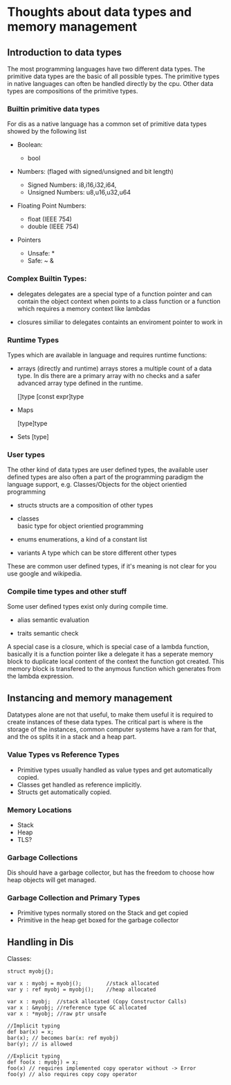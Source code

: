 # Thoughts about data types and memory management

## Introduction to data types

The most programming languages have two different data types. The primitive data types are the basic of all possible types. The primitive types in native languages can often be handled directly by the cpu. Other data types are compositions of the primitive types.

### Builtin primitive data types

For dis as a native language has a common set of primitive data types showed by the following list

* Boolean: 
	- bool
	
* Numbers: (flaged with signed/unsigned and bit length)
	- Signed Numbers: 	i8,i16,i32,i64, 
	- Unsigned Numbers:	u8,u16,u32,u64

* Floating Point Numbers:
	- float  (IEEE 754)
	- double (IEEE 754)
	
* Pointers
	- Unsafe: *
	- Safe: ~ &
	
### Complex Builtin Types:

* delegates
  delegates are a special type of a function pointer and can contain the object context when points to a class function or a function which requires a memory context like lambdas

* closures
  similiar to delegates containts an enviroment pointer to work in
	
### Runtime Types

Types which are available in language and requires runtime functions:

* arrays (directly and runtime)
  arrays stores a multiple count of a data type. In dis there are a primary array with no checks and a safer advanced array type defined in the runtime.
  
  []type
  [const expr]type
  
* Maps
  
  [type]type
	
* Sets
  [type]
	

### User types 

The other kind of data types are user defined types, the available user defined types are also often a part of the programming paradigm the language support, e.g. Classes/Objects for the object orientied programming

* structs 
  structs are a composition of other types

* classes  
  basic type for object orientied programming

* enums
  enumerations, a kind of a constant list

* variants
  A type which can be store different other types

These are common user defined types, if it's meaning is not clear for you use google and wikipedia.


### Compile time types and other stuff

Some user defined types exist only during compile time.

* alias
	semantic evaluation
	
* traits
	semantic check 

A special case is a closure, which is special case of a lambda function, basically it is a function pointer like a delegate it has a seperate memory block to duplicate local content of the context the function got created. This memory block is transfered to the anymous function which generates from the lambda expression.

## Instancing and memory management

Datatypes alone are not that useful, to make them useful it is required to create instances of these data types. The critical part is where is the storage of the instances, common computer systems have a ram for that, and the os splits it in a stack and a heap part.

### Value Types vs Reference Types

* Primitive types usually handled as value types and get automatically copied.
* Classes get handled as reference implicitly.
* Structs get automatically copied.

### Memory Locations
    
* Stack
* Heap
* TLS?

### Garbage Collections

Dis should have a garbage collector, but has the freedom to choose how heap objects will get managed.

### Garbage Collection and Primary Types

* Primitive types normally stored on the Stack and get copied
* Primitive in the heap get boxed for the garbage collector

## Handling in Dis

Classes:

    struct myobj{};

    var x : myobj = myobj();        //stack allocated
    var y : ref myobj = myobj();    //heap allocated
    
    var x : myobj;  //stack allocated (Copy Constructor Calls)
    var x : &myobj; //reference type GC allocated
    var x : *myobj; //raw ptr unsafe

    //Implicit typing
    def bar(x) = x;
    bar(x); // becomes bar(x: ref myobj)
    bar(y); // is allowed

    //Explicit typing
    def foo(x : myobj) = x;
    foo(x) // requires implemented copy operator without -> Error
    foo(y) // also requires copy copy operator


